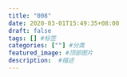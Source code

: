 ```yaml
---
title: "008"
date: 2020-03-01T15:49:35+08:00
draft: false
tags: [] #标签
categories: [""] #分类
featured_image: #顶部图片
description:  #描述
---
```


